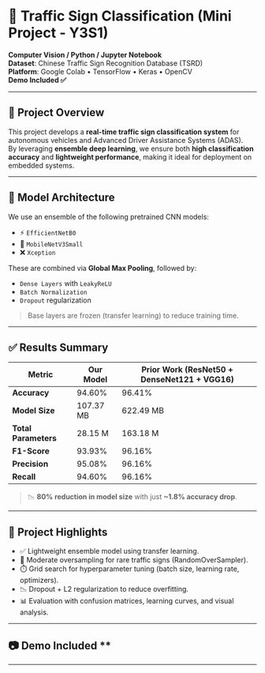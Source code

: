 # 🚦 Traffic Sign Classification (Mini Project - Y3S1)

**Computer Vision / Python / Jupyter Notebook**  
**Dataset**: Chinese Traffic Sign Recognition Database (TSRD)  
**Platform**: Google Colab • TensorFlow • Keras • OpenCV  
**Demo Included ✅**

---

## 📘 Project Overview

This project develops a **real-time traffic sign classification system** for autonomous vehicles and Advanced Driver Assistance Systems (ADAS).  
By leveraging **ensemble deep learning**, we ensure both **high classification accuracy** and **lightweight performance**, making it ideal for deployment on embedded systems.

---

## 🧠 Model Architecture

We use an ensemble of the following pretrained CNN models:

- ⚡ `EfficientNetB0`
- 📱 `MobileNetV3Small`
- ❌ `Xception`

These are combined via **Global Max Pooling**, followed by:
- `Dense Layers` with `LeakyReLU`
- `Batch Normalization`
- `Dropout` regularization

> Base layers are frozen (transfer learning) to reduce training time.

---

## ✅ Results Summary

| Metric               | Our Model     | Prior Work (ResNet50 + DenseNet121 + VGG16) |
|----------------------|---------------|---------------------------------------------|
| **Accuracy**         | 94.60%        | 96.41%                                      |
| **Model Size**       | 107.37 MB     | 622.49 MB                                   |
| **Total Parameters** | 28.15 M       | 163.18 M                                    |
| **F1-Score**         | 93.93%        | 96.16%                                      |
| **Precision**        | 95.08%        | 96.16%                                      |
| **Recall**           | 94.60%        | 96.16%                                      |

> 📉 **80% reduction in model size** with just **~1.8% accuracy drop**.

---

## 🧪 Project Highlights

- ✅ Lightweight ensemble model using transfer learning.
- 🔄 Moderate oversampling for rare traffic signs (RandomOverSampler).
- ⏱️ Grid search for hyperparameter tuning (batch size, learning rate, optimizers).
- 📉 Dropout + L2 regularization to reduce overfitting.
- 📊 Evaluation with confusion matrices, learning curves, and visual analysis.

---

## 📷 Demo Included **

---

